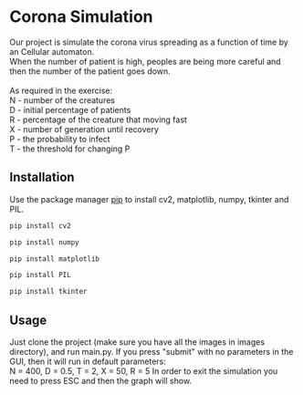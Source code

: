 # Corona Simulation

Our project is simulate the corona virus spreading as a function of time by an Cellular automaton.<br />
When the number of patient is high, peoples are being more careful and then the number of the patient goes down.<br />
<br />
As required in the exercise:<br />
N - number of the creatures<br />
D - initial percentage of patients<br />
R - percentage of the creature that moving fast<br />
X - number of generation until recovery<br />
P - the probability to infect<br />
T - the threshold for changing P<br />

  
## Installation

Use the package manager [pip](https://pip.pypa.io/en/stable/) to install cv2, matplotlib, numpy, tkinter and PIL.

```bash
pip install cv2
```
```bash
pip install numpy
```
```bash
pip install matplotlib
```
```bash
pip install PIL 
```
```bash
pip install tkinter 
```

## Usage

Just clone the project (make sure you have all the images in images directory), and run main.py.
If you press "submit" with no parameters in the GUI, then it will run in default parameters:<br />
N = 400, D = 0.5, T = 2, X = 50, R = 5
In order to exit the simulation you need to press ESC and then the graph will show.